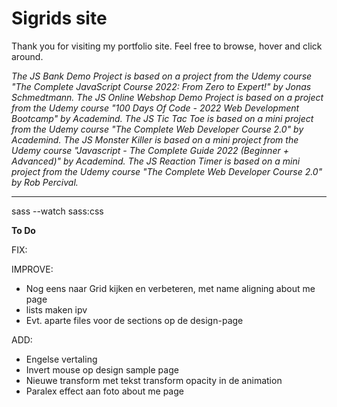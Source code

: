 # Sigrids site

Thank you for visiting my portfolio site. Feel free to browse, hover and click around.

_The JS Bank Demo Project is based on a project from the Udemy course "The Complete JavaScript Course 2022: From Zero to Expert!" by Jonas Schmedtmann._
_The JS Online Webshop Demo Project is based on a project from the Udemy course "100 Days Of Code - 2022 Web Development Bootcamp" by Academind._
_The JS Tic Tac Toe is based on a mini project from the Udemy course "The Complete Web Developer Course 2.0" by Academind._
_The JS Monster Killer is based on a mini project from the Udemy course "Javascript - The Complete Guide 2022 (Beginner + Advanced)" by Academind._
_The JS Reaction Timer is based on a mini project from the Udemy course "The Complete Web Developer Course 2.0" by Rob Percival._

---

sass --watch sass:css

**To Do**

FIX:

IMPROVE:

- Nog eens naar Grid kijken en verbeteren, met name aligning about me page
- lists maken ipv <br>
- Evt. aparte files voor de sections op de design-page

ADD:

- Engelse vertaling
- Invert mouse op design sample page
- Nieuwe transform met tekst transform opacity in de animation
- Paralex effect aan foto about me page
